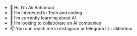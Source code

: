 - 👋 Hi, I’m Ali Baharloui
- 👀 I’m interested in Tech and coding
- 🌱 I’m currently learning about AI
- 💞️ I’m looking to collaborate on AI companies
- 📫 You can reach me in instagram or telegram ID : alibhrloui

<!---
alibhrloui/alibhrloui is a ✨ special ✨ repository because its `README.md` (this file) appears on your GitHub profile.
You can click the Preview link to take a look at your changes.
--->
